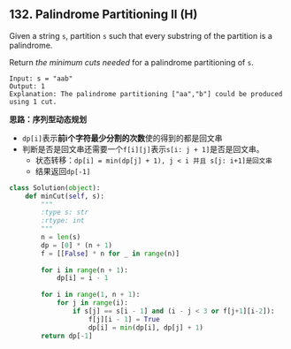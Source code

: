 ## 132. Palindrome Partitioning II (H)

Given a string `s`, partition `s` such that every substring of the partition is a palindrome.

Return *the minimum cuts needed* for a palindrome partitioning of `s`.

```
Input: s = "aab"
Output: 1
Explanation: The palindrome partitioning ["aa","b"] could be produced using 1 cut.
```

**思路：序列型动态规划**

* `dp[i]`表示**前i个字符最少分割的次数**使的得到的都是回文串
* 判断是否是回文串还需要一个`f[i][j]`表示`s[i: j + 1]`是否是回文串。
  * 状态转移：`dp[i] = min(dp[j] + 1), j < i 并且 s[j: i+1]是回文串`
  * 结果返回`dp[-1]`

```python
class Solution(object):
    def minCut(self, s):
        """
        :type s: str
        :rtype: int
        """
        n = len(s)
        dp = [0] * (n + 1)
        f = [[False] * n for _ in range(n)]
        
        for i in range(n + 1):
            dp[i] = i - 1
        
        for i in range(1, n + 1):
            for j in range(i):
                if s[j] == s[i - 1] and (i - j < 3 or f[j+1][i-2]):
                    f[j][i - 1] = True
                    dp[i] = min(dp[i], dp[j] + 1)
        return dp[-1]
```

